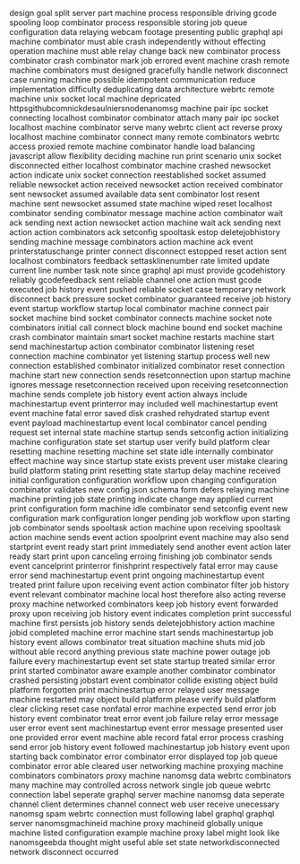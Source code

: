 design goal split server part machine process responsible driving gcode spooling loop combinator process responsible storing job queue configuration data relaying webcam footage presenting public graphql api machine combinator must able crash independently without effecting operation machine must able relay change back new combinator process combinator crash combinator mark job errored event machine crash remote machine combinators must designed gracefully handle network disconnect case running machine possible idempotent communication reduce implementation difficulty deduplicating data architecture webrtc remote machine unix socket local machine depricated httpsgithubcomnickdesaulniersnodenanomsg machine pair ipc socket connecting localhost combinator combinator attach many pair ipc socket localhost machine combinator serve many webrtc client act reverse proxy localhost machine combinator connect many remote combinators webrtc access proxied remote machine combinator handle load balancing javascript allow flexibility deciding machine run print scenario unix socket disconnected either localhost combinator machine crashed newsocket action indicate unix socket connection reestablished socket assumed reliable newsocket action received newsocket action received combinator sent newsocket assumed available data sent combinator lost resent machine sent newsocket assumed state machine wiped reset localhost combinator sending combinator message machine action combinator wait ack sending next action newsocket action machine wait ack sending next action action combinators ack setconfig spooltask estop deletejobhistory sending machine message combinators action machine ack event printerstatuschange printer connect disconnect estopped reset action sent localhost combinators feedback settasklinenumber rate limited update current line number task note since graphql api must provide gcodehistory reliably gcodefeedback sent reliable channel one action must gcode executed job history event pushed reliable socket case temporary network disconnect back pressure socket combinator guaranteed receive job history event startup workflow startup local combinator machine connect pair socket machine bind socket combinator connects machine socket note combinators initial call connect block machine bound end socket machine crash combinator maintain smart socket machine restarts machine start send machinestartup action combinator combinator listening reset connection machine combinator yet listening startup process well new connection established combinator initialized combinator reset connection machine start new connection sends resetconnection upon startup machine ignores message resetconnection received upon receiving resetconnection machine sends complete job history event action always include machinestartup event printerror may included well machinestartup event event machine fatal error saved disk crashed rehydrated startup event event payload machinestartup event local combinator cancel pending request set internal state machine startup sends setconfig action initializing machine configuration state set startup user verify build platform clear resetting machine resetting machine set state idle internally combinator effect machine way since startup state exists prevent user mistake clearing build platform stating print resetting state startup delay machine received initial configuration configuration workflow upon changing configuration combinator validates new config json schema form defers relaying machine machine printing job state printing indicate change may applied current print configuration form machine idle combinator send setconfig event new configuration mark configuration longer pending job workflow upon starting job combinator sends spooltask action machine upon receiving spooltask action machine sends event action spoolprint event machine may also send startprint event ready start print immediately send another event action later ready start print upon canceling erroing finishing job combinator sends event cancelprint printerror finishprint respectively fatal error may cause error send machinestartup event print ongoing machinestartup event treated print failure upon receiving event action combinator filter job history event relevant combinator machine local host therefore also acting reverse proxy machine networked combinators keep job history event forwarded proxy upon receiving job history event indicates completion print successful machine first persists job history sends deletejobhistory action machine jobid completed machine error machine start sends machinestartup job history event allows combinator treat situation machine shuts mid job without able record anything previous state machine power outage job failure every machinestartup event set state startup treated similar error print started combinator aware example another combinator combinator crashed persisting jobstart event combinator collide existing object build platform forgotten print machinestartup error relayed user message machine restarted may object build platform please verify build platform clear clicking reset case nonfatal error machine expected send error job history event combinator treat error event job failure relay error message user error event sent machinestartup event error message presented user one provided error event machine able record fatal error process crashing send error job history event followed machinestartup job history event upon starting back combinator error combinator error displayed top job queue combinator error able cleared user networking machine proxying machine combinators combinators proxy machine nanomsg data webrtc combinators many machine may controlled across network single job queue webrtc connection label seperate graphql server machine nanomsg data seperate channel client determines channel connect web user receive unecessary nanomsg spam webrtc connection must following label graphql graphql server nanomsgmachineid machine proxy machineid globally unique machine listed configuration example machine proxy label might look like nanomsgeebda thought might useful able set state networkdisconnected network disconnect occurred